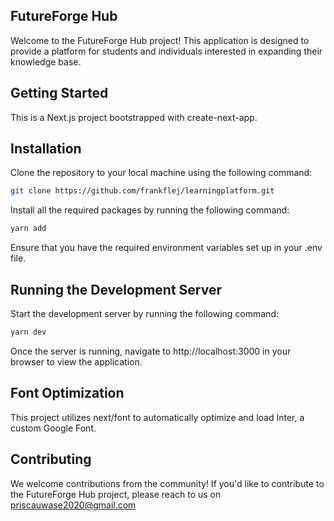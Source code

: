 ## FutureForge Hub
Welcome to the FutureForge Hub project! This application is designed to provide a platform for students and individuals interested in expanding their knowledge base.

## Getting Started
This is a Next.js project bootstrapped with create-next-app.

## Installation
Clone the repository to your local machine using the following command:

```bash
git clone https://github.com/frankflej/learningplatform.git
```
Install all the required packages by running the following command:

```bash
yarn add
```
Ensure that you have the required environment variables set up in your .env file.

## Running the Development Server
Start the development server by running the following command:

```bash
yarn dev
```
Once the server is running, navigate to http://localhost:3000 in your browser to view the application.

## Font Optimization
This project utilizes next/font to automatically optimize and load Inter, a custom Google Font.

## Contributing
We welcome contributions from the community! If you'd like to contribute to the FutureForge Hub project, please reach to us on priscauwase2020@gmail.com




